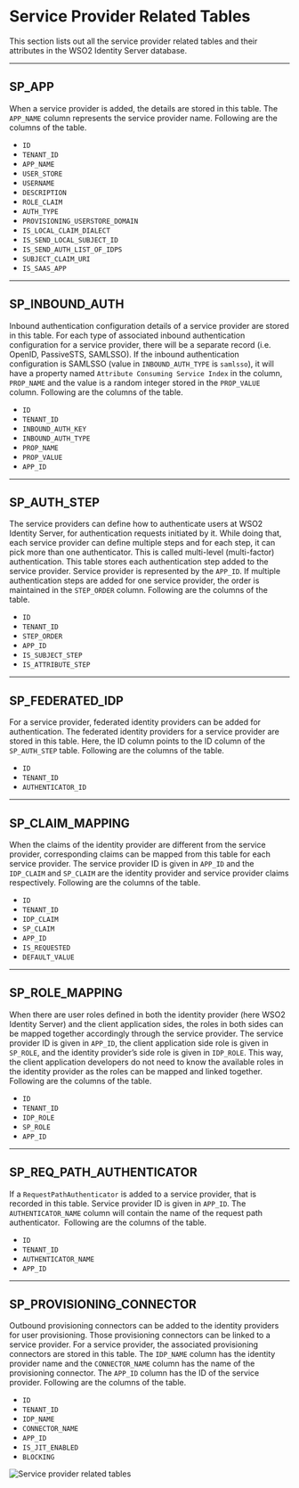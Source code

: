 # Service Provider Related Tables

This section lists out all the service provider related tables and their
attributes in the WSO2 Identity Server database.

---

## SP_APP

When a service provider is added, the details are stored in this table.
The `APP_NAME` column represents the service provider name. Following are
the columns of the table.

-   `ID`
-   `TENANT_ID`
-   `APP_NAME`
-   `USER_STORE`
-   `USERNAME`
-   `DESCRIPTION`
-   `ROLE_CLAIM`
-   `AUTH_TYPE`
-   `PROVISIONING_USERSTORE_DOMAIN`
-   `IS_LOCAL_CLAIM_DIALECT`
-   `IS_SEND_LOCAL_SUBJECT_ID`
-   `IS_SEND_AUTH_LIST_OF_IDPS`
-   `SUBJECT_CLAIM_URI`
-   `IS_SAAS_APP`

---

## SP_INBOUND_AUTH

Inbound authentication configuration details of a service provider are
stored in this table. For each type of associated inbound authentication
configuration for a service provider, there will be a separate record
(i.e. OpenID, PassiveSTS, SAMLSSO). If the inbound authentication
configuration is SAMLSSO (value in `INBOUND_AUTH_TYPE` is `samlsso`), it
will have a property named `Attribute Consuming Service Index` in the
column, `PROP_NAME` and the value is a random integer stored in the
`PROP_VALUE` column. Following are the columns of the table.

-   `ID`
-   `TENANT_ID`
-   `INBOUND_AUTH_KEY`
-   `INBOUND_AUTH_TYPE`
-   `PROP_NAME`
-   `PROP_VALUE`
-   `APP_ID`

--- 

## SP_AUTH_STEP

The service providers can define how to authenticate users at WSO2 Identity Server, for authentication requests initiated by it. While
doing that, each service provider can define multiple steps and for each
step, it can pick more than one authenticator. This is called multi-level (multi-factor) authentication. This table stores each
authentication step added to the service provider. Service provider is
represented by the `APP_ID`. If multiple authentication steps are added
for one service provider, the order is maintained in the `STEP_ORDER`
column. Following are the columns of the table.

-   `ID`
-   `TENANT_ID`
-   `STEP_ORDER`
-   `APP_ID`
-   `IS_SUBJECT_STEP`
-   `IS_ATTRIBUTE_STEP`

--- 

## SP_FEDERATED_IDP

For a service provider, federated identity providers can be added for
authentication. The federated identity providers for a service provider
are stored in this table. Here, the ID column points to the ID column of
the `SP_AUTH_STEP` table. Following are the columns of the table.

-   `ID`
-   `TENANT_ID`
-   `AUTHENTICATOR_ID`

--- 

## SP_CLAIM_MAPPING

When the claims of the identity provider are different from the service
provider, corresponding claims can be mapped from this table for each
service provider. The service provider ID is given in `APP_ID` and the
`IDP_CLAIM` and `SP_CLAIM` are the identity provider and service provider
claims respectively. Following are the columns of the table.

-   `ID`
-   `TENANT_ID`
-   `IDP_CLAIM`
-   `SP_CLAIM`
-   `APP_ID`
-   `IS_REQUESTED`
-   `DEFAULT_VALUE`

--- 

## SP_ROLE_MAPPING

When there are user roles defined in both the identity provider (here
WSO2 Identity Server) and the client application sides, the roles
in both sides can be mapped together accordingly through the service
provider. The service provider ID is given in `APP_ID`, the client
application side role is given in `SP_ROLE`, and the identity provider’s
side role is given in `IDP_ROLE`. This way, the client application
developers do not need to know the available roles in the identity
provider as the roles can be mapped and linked together. Following are
the columns of the table.

-   `ID`
-   `TENANT_ID`
-   `IDP_ROLE`
-   `SP_ROLE`
-   `APP_ID`

---

## SP_REQ_PATH_AUTHENTICATOR

If a `RequestPathAuthenticator` is added to a service provider, that is
recorded in this table. Service provider ID is given in `APP_ID`.
The `AUTHENTICATOR_NAME` column will contain the name of the request path
authenticator.  Following are the columns of the table.

-   `ID`
-   `TENANT_ID`
-   `AUTHENTICATOR_NAME`
-   `APP_ID`

---  

## SP_PROVISIONING_CONNECTOR

Outbound provisioning connectors can be added to the identity providers
for user provisioning. Those provisioning connectors can be linked to a
service provider. For a service provider, the associated provisioning
connectors are stored in this table. The `IDP_NAME` column has the identity
provider name and the `CONNECTOR_NAME` column has the name of the
provisioning connector. The `APP_ID` column has the ID of the service
provider. Following are the columns of the table.

-   `ID`
-   `TENANT_ID`
-   `IDP_NAME`
-   `CONNECTOR_NAME`
-   `APP_ID`
-   `IS_JIT_ENABLED`
-   `BLOCKING`


![Service provider related tables]({{base_path}}/assets/img/setup/configure/service-provider-related-tables.png) 
